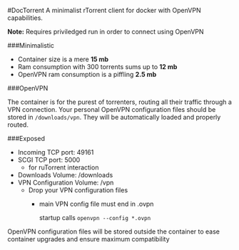 #DocTorrent
A minimalist rTorrent client for docker with OpenVPN capabilities.

**Note:** Requires priviledged run in order to connect using OpenVPN

###Minimalistic

* Container size is a mere **15 mb**
* Ram consumption with 300 torrents sums up to **12 mb**
* OpenVPN ram consumption is a piffling **2.5 mb**


###OpenVPN

The container is for the purest of torrenters, routing all their traffic through a VPN connection. Your personal OpenVPN configuration files should be stored in `/downloads/vpn`. They will be automatically loaded and properly routed.

###Exposed
* Incoming TCP port: 49161
* SCGI TCP port: 5000
    * for ruTorrent interaction
* Downloads Volume: /downloads
* VPN Configuration Volume: /vpn
    * Drop your VPN configuration files
      * main VPN config file must end in .ovpn
      
        startup calls `openvpn --config *.ovpn`


OpenVPN configuration files will be stored outside the container to ease container upgrades and ensure maximum compatibility
